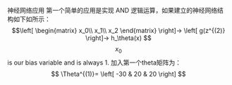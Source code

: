 神经网络应用
第一个简单的应用是实现 AND 逻辑运算，如果建立的神经网络结构如下如所示：
$$\left[
\begin{matrix}
x_0\\
x_1\\
x_2
\end{matrix}
\right]→
\left[
g(z^{(2)}
\right]→
h_\theta(x)
$$
 $$x_0$$ is our bias variable and is always 1.
 加入第一个theta矩阵为：
 $$
 \Theta^{(1)}=
 \left[
 -30 & 20 & 20
 \right]
 $$